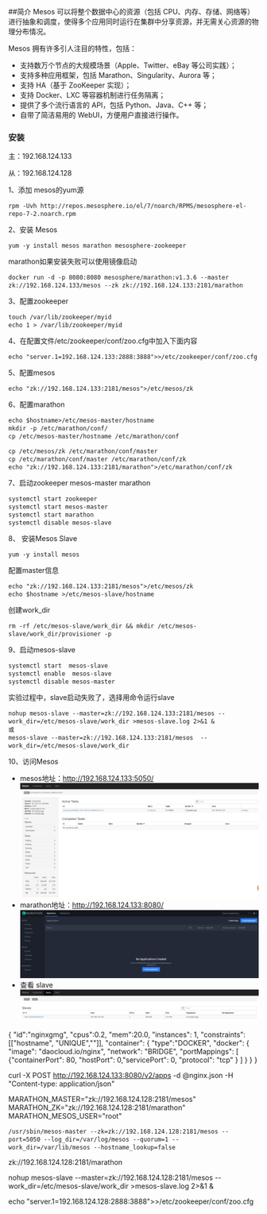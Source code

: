 ##简介
Mesos 可以将整个数据中心的资源（包括 CPU、内存、存储、网络等）进行抽象和调度，使得多个应用同时运行在集群中分享资源，并无需关心资源的物理分布情况。

Mesos 拥有许多引人注目的特性，包括：
- 支持数万个节点的大规模场景（Apple、Twitter、eBay 等公司实践）；
- 支持多种应用框架，包括 Marathon、Singularity、Aurora 等；
- 支持 HA（基于 ZooKeeper 实现）；
- 支持 Docker、LXC 等容器机制进行任务隔离；
- 提供了多个流行语言的 API，包括 Python、Java、C++ 等；
- 自带了简洁易用的 WebUI，方便用户直接进行操作。

### 安装
主：192.168.124.133

从：192.168.124.128

1、添加 mesos的yum源
```
rpm -Uvh http://repos.mesosphere.io/el/7/noarch/RPMS/mesosphere-el-repo-7-2.noarch.rpm
```
2、安装 Mesos
```
yum -y install mesos marathon mesosphere-zookeeper
```
marathon如果安装失败可以使用镜像启动
```
docker run -d -p 8080:8080 mesosphere/marathon:v1.3.6 --master zk://192.168.124.133/mesos --zk zk://192.168.124.133:2181/marathon
```
3、配置zookeeper
```
touch /var/lib/zookeeper/myid
echo 1 > /var/lib/zookeeper/myid
```
4、在配置文件/etc/zookeeper/conf/zoo.cfg中加入下面内容
```
echo "server.1=192.168.124.133:2888:3888">>/etc/zookeeper/conf/zoo.cfg
```
5、配置mesos
```
echo "zk://192.168.124.133:2181/mesos">/etc/mesos/zk
```
6、配置marathon
```
echo $hostname>/etc/mesos-master/hostname
mkdir -p /etc/marathon/conf/
cp /etc/mesos-master/hostname /etc/marathon/conf
```
```
cp /etc/mesos/zk /etc/marathon/conf/master
cp /etc/marathon/conf/master /etc/marathon/conf/zk
echo "zk://192.168.124.133:2181/marathon">/etc/marathon/conf/zk
```
7、启动zookeeper mesos-master marathon
```
systemctl start zookeeper 
systemctl start mesos-master
systemctl start marathon
systemctl disable mesos-slave
```
8、 安装Mesos Slave
```
yum -y install mesos
```
配置master信息
```
echo "zk://192.168.124.133:2181/mesos">/etc/mesos/zk
echo $hostname >/etc/mesos-slave/hostname
```
创建work_dir
```
rm -rf /etc/mesos-slave/work_dir && mkdir /etc/mesos-slave/work_dir/provisioner -p
```
9、启动mesos-slave
```
systemctl start  mesos-slave 
systemctl enable  mesos-slave
systemctl disable mesos-master
```
实验过程中，slave启动失败了，选择用命令运行slave
```
nohup mesos-slave --master=zk://192.168.124.133:2181/mesos --work_dir=/etc/mesos-slave/work_dir >mesos-slave.log 2>&1 &
或
mesos-slave --master=zk://192.168.124.133:2181/mesos  --work_dir=/etc/mesos-slave/work_dir
```
10、访问Mesos
- mesos地址：http://192.168.124.133:5050/
![](https://github.com/gmg0829/Img/blob/master/mesos/mesos-index.png?raw=true)
- marathon地址：http://192.168.124.133:8080/
![](https://github.com/gmg0829/Img/blob/master/mesos/marthon.png?raw=true)
- 查看 slave
![](https://github.com/gmg0829/Img/blob/master/mesos/mesos-agent.png?raw=true)




{
  "id":"nginxgmg",
  "cpus":0.2,
  "mem":20.0,
  "instances": 1,
  "constraints": [["hostname", "UNIQUE",""]],
  "container": {
  "type":"DOCKER",
  "docker": {
     "image": "daocloud.io/nginx",
     "network": "BRIDGE",
     "portMappings": [
        {"containerPort": 80, "hostPort": 0,"servicePort": 0, "protocol": "tcp" }
      ]
    }
  }
}

 curl -X POST http://192.168.124.133:8080/v2/apps -d @nginx.json -H "Content-type: application/json"

MARATHON_MASTER="zk://192.168.124.128:2181/mesos"
MARATHON_ZK="zk://192.168.124.128:2181/marathon"
MARATHON_MESOS_USER="root"

```
/usr/sbin/mesos-master --zk=zk://192.168.124.128:2181/mesos --port=5050 --log_dir=/var/log/mesos --quorum=1 --work_dir=/var/lib/mesos --hostname_lookup=false
```

zk://192.168.124.128:2181/marathon 

nohup mesos-slave --master=zk://192.168.124.128:2181/mesos --work_dir=/etc/mesos-slave/work_dir >mesos-slave.log 2>&1 &

echo "server.1=192.168.124.128:2888:3888">>/etc/zookeeper/conf/zoo.cfg
